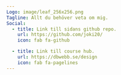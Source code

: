 ```yaml
---
Logo: image/leaf_256x256.png
Tagline: Allt du behöver veta om mig.
Social:
  - title: Link till sidans github repo.
    url: https://github.com/joki20/
    icon: fab fa-github

  - title: Link till course hub.
    url: https://dbwebb.se/design
    icon: fab fa-pagelines
---
```

